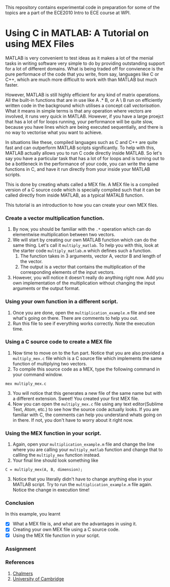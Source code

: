 This repository contains experimental code in preparation for some of the topics are a part of the ECE2010 Intro to ECE course at WPI.

# Using C in MATLAB: A Tutorial on using MEX Files
MATLAB is very convenient to test ideas as it makes a lot of the menial tasks in writing software very simple to do by providing outstanding support for a lot of different domains. What is being traded off for convienece is the pure performace of the code that you write, from say, languages like C or C++, which are much more difficult to work with than MATLAB but much faster. 

However, MATLAB is still highly efficient for any kind of matrix operations. All the built-in functions that are in use like A .* B, or A \ B run on efficiently written code in the background which utilises a concept call *vectorisation*. What it means in simple terms is that any operation where vectors are involved, it runs very quick in MATLAB. However, if you have a large proejct that has a lot of for loops running, your performance will be quite slow, because you have lines which are being executed sequentially, and there is no way to vectorise what you want to achieve.

In situations like these, compiled languages such as C and C++ are quite fast and can outperform MATLAB scripts significantly. To help with this, MATLAB actually allows you to run C code directly inside MATLAB. So let's say you have a particular task that has a lot of for loops and is turning out to be a bottleneck in the performance of your code, you can write the same functions in C, and have it run directly from your inside your MATLAB scripts.

This is done by creating whats called a MEX file. A MEX file is a compiled version of a C source code which is specially compiled such that it can be called directly from inside MATLAB, as a typical MATALB function.

This tutorial is an introduction to how you can create your own MEX files.

### Create a vector multiplication function.
1. By now, you should be familiar with the `.*` operation which can do elementwise multiplication between two vectors.
2. We will start by creating our own MATLAB function which can do the same thing. Let's call it `multiply_matlab`. To help you with this, look at the starter code `multiply_matlab.m` which defines such a function. 
    1. The function takes in 3 arguments, vector A, vector B and length of the vector.
    2. The output is a vector that contains the multiplication of the corresponding elements of the input vectors.
3. However, you will notice it doesn't really do anything right now. Add you own implementation of the multiplication without changing the input arguments or the output format.

### Using your own function in a different script.
1. Once you are done, open the `multiplication_example.m` file and see what's going on there. There are comments to help you out.
2. Run this file to see if everything works correctly. Note the execution time.

### Using a C source code to create a MEX file
1. Now time to move on to the fun part. Notice that you are also provided a `multiply_mex.c` file which is a C source file which implements the same function of multiplying two vectors.
2. To compile this source code as a MEX, type the following command in your command window.
```
mex multiply_mex.c
```
3. You will notice that this generates a new file of the same name but with a different extension. Sweet! You created your first MEX file.
4. Now you can open the `multiply_mex.c` file using any text editor(Sublime Text, Atom, etc.) to see how the source code actually looks. If you are familiar with C, the comments can help you understand whats going on in there. If not, you don't have to worry about it right now.

### Using the MEX function in your script.
1. Again, open your `multiplication_example.m` file and change the line where you are calling your `multiply_matlab` function and change that to callling the `multiply_mex` function instead.
2. Your final line should look something like
```
C = multiply_mex(A, B, dimension);
```
3. Notice that you literally didn't have to change anything else in your MATLAB script. Try to run the `multiplication_example.m` file again. Notice the change in execution time! 

### Conclusion
In this example, you learnt 
- [x] What a MEX file is, and what are the advantages in using it.
- [x] Creating your own MEX file using a C source code.
- [x] Using the MEX file function in your script.

### Assignment


### References
1. [Chalmers](http://www.math.chalmers.se/Stat/Grundutb/CTH/tms150/1112/howto_mex.pdf)
2. [University of Cambridge](http://www-h.eng.cam.ac.uk/help/tpl/programs/Matlab/mex.html)

